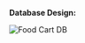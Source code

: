 **Database Design:**


![Food Cart DB](https://github.com/AKSHAY-1505/FoodCart/assets/121374341/ec68b457-c9ce-43cc-b173-a6c1b45b0462)
